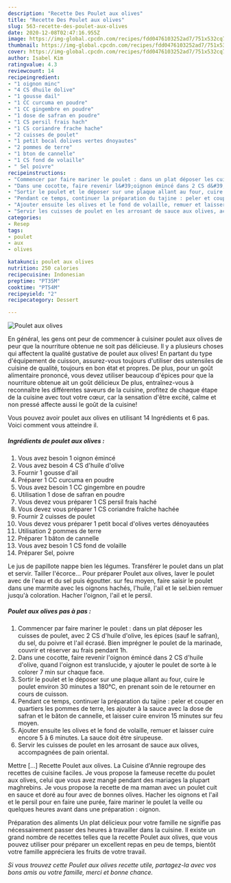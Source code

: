 ```yaml
---
description: "Recette Des Poulet aux olives"
title: "Recette Des Poulet aux olives"
slug: 563-recette-des-poulet-aux-olives
date: 2020-12-08T02:47:16.955Z
image: https://img-global.cpcdn.com/recipes/fdd0476103252ad7/751x532cq70/poulet-aux-olives-photo-principale-de-la-recette.jpg
thumbnail: https://img-global.cpcdn.com/recipes/fdd0476103252ad7/751x532cq70/poulet-aux-olives-photo-principale-de-la-recette.jpg
cover: https://img-global.cpcdn.com/recipes/fdd0476103252ad7/751x532cq70/poulet-aux-olives-photo-principale-de-la-recette.jpg
author: Isabel Kim
ratingvalue: 4.3
reviewcount: 14
recipeingredient:
- "1 oignon minc"
- "4 CS dhuile dolive"
- "1 gousse dail"
- "1 CC curcuma en poudre"
- "1 CC gingembre en poudre"
- "1 dose de safran en poudre"
- "1 CS persil frais hach"
- "1 CS coriandre frache hache"
- "2 cuisses de poulet"
- "1 petit bocal dolives vertes dnoyautes"
- "2 pommes de terre"
- "1 bton de cannelle"
- "1 CS fond de volaille"
- " Sel poivre"
recipeinstructions:
- "Commencer par faire mariner le poulet : dans un plat déposer les cuisses de poulet, avec 2 CS d&#39;huile d&#39;olive, les épices (sauf le safran), du sel, du poivre et l&#39;ail écrasé. Bien imprégner le poulet de la marinade, couvrir et réserver au frais pendant 1h."
- "Dans une cocotte, faire revenir l&#39;oignon émincé dans 2 CS d&#39;huile d&#39;olive, quand l&#39;oignon est translucide, y ajouter le poulet de sorte à le colorer 7 min sur chaque face."
- "Sortir le poulet et le déposer sur une plaque allant au four, cuire le poulet environ 30 minutes a 180°C, en prenant soin de le retourner en cours de cuisson."
- "Pendant ce temps, continuer la préparation du tajine : peler et couper en quartiers les pommes de terre, les ajouter à la sauce avec la dose de safran et le bâton de cannelle, et laisser cuire environ 15 minutes sur feu moyen."
- "Ajouter ensuite les olives et le fond de volaille, remuer et laisser cuire encore 5 à 6 minutes. La sauce doit être sirupeuse."
- "Servir les cuisses de poulet en les arrosant de sauce aux olives, accompagnées de pain oriental."
categories:
- Resep
tags:
- poulet
- aux
- olives

katakunci: poulet aux olives 
nutrition: 250 calories
recipecuisine: Indonesian
preptime: "PT35M"
cooktime: "PT54M"
recipeyield: "2"
recipecategory: Dessert

---
```



![Poulet aux olives](https://img-global.cpcdn.com/recipes/fdd0476103252ad7/751x532cq70/poulet-aux-olives-photo-principale-de-la-recette.jpg)

En général, les gens ont peur de commencer à cuisiner poulet aux olives de peur que la nourriture obtenue ne soit pas délicieuse. Il y a plusieurs choses qui affectent la qualité gustative de poulet aux olives! En partant du type d'équipement de cuisson, assurez-vous toujours d'utiliser des ustensiles de cuisine de qualité, toujours en bon état et propres. De plus, pour un goût alimentaire prononcé, vous devez utiliser beaucoup d'épices pour que la nourriture obtenue ait un goût délicieux De plus, entraînez-vous à reconnaître les différentes saveurs de la cuisine, profitez de chaque étape de la cuisine avec tout votre cœur, car la sensation d'être excité, calme et non pressé affecte aussi le goût de la cuisine!

<!--inarticleads1-->

Vous pouvez avoir poulet aux olives en utilisant 14 Ingrédients et 6 pas. Voici comment vous atteindre il.

##### Ingrédients de poulet aux olives :

1. Vous avez besoin 1 oignon émincé
1. Vous avez besoin 4 CS d&#39;huile d&#39;olive
1. Fournir 1 gousse d&#39;ail
1. Préparer 1 CC curcuma en poudre
1. Vous avez besoin 1 CC gingembre en poudre
1. Utilisation 1 dose de safran en poudre
1. Vous devez vous préparer 1 CS persil frais haché
1. Vous devez vous préparer 1 CS coriandre fraîche hachée
1. Fournir 2 cuisses de poulet
1. Vous devez vous préparer 1 petit bocal d&#39;olives vertes dénoyautées
1. Utilisation 2 pommes de terre
1. Préparer 1 bâton de cannelle
1. Vous avez besoin 1 CS fond de volaille
1. Préparer  Sel, poivre


Le jus de papillote nappe bien les légumes. Transférer le poulet dans un plat et servir. Tailler l&#39;écorce… Pour préparer Poulet aux olives, laver le poulet avec de l&#39;eau et du sel puis égoutter. sur feu moyen, faire saisir le poulet dans une marmite avec les oignons hachés, l&#39;huile, l&#39;ail et le sel.bien remuer jusqu&#39;à coloration. Hacher l&#39;oignon, l&#39;ail et le persil. 

<!--inarticleads2-->

##### Poulet aux olives pas à pas :

1. Commencer par faire mariner le poulet : dans un plat déposer les cuisses de poulet, avec 2 CS d&#39;huile d&#39;olive, les épices (sauf le safran), du sel, du poivre et l&#39;ail écrasé. Bien imprégner le poulet de la marinade, couvrir et réserver au frais pendant 1h.
1. Dans une cocotte, faire revenir l&#39;oignon émincé dans 2 CS d&#39;huile d&#39;olive, quand l&#39;oignon est translucide, y ajouter le poulet de sorte à le colorer 7 min sur chaque face.
1. Sortir le poulet et le déposer sur une plaque allant au four, cuire le poulet environ 30 minutes a 180°C, en prenant soin de le retourner en cours de cuisson.
1. Pendant ce temps, continuer la préparation du tajine : peler et couper en quartiers les pommes de terre, les ajouter à la sauce avec la dose de safran et le bâton de cannelle, et laisser cuire environ 15 minutes sur feu moyen.
1. Ajouter ensuite les olives et le fond de volaille, remuer et laisser cuire encore 5 à 6 minutes. La sauce doit être sirupeuse.
1. Servir les cuisses de poulet en les arrosant de sauce aux olives, accompagnées de pain oriental.


Mettre […] Recette Poulet aux olives. La Cuisine d&#39;Annie regroupe des recettes de cuisine faciles. Je vous propose la fameuse recette du poulet aux olives, celui que vous avez mangé pendant des mariages la plupart maghrebins. Je vous propose la recette de ma maman avec un poulet cuit en sauce et doré au four avec de bonnes olives. Hacher les oignons et l&#39;ail et le persil pour en faire une purée, faire mariner le poulet la veille ou quelques heures avant dans une préparation : oignon. 

<!--inarticleads1-->

<p>
Préparation des aliments Un plat délicieux pour votre famille ne signifie pas nécessairement passer des heures à travailler dans la cuisine. Il existe un grand nombre de recettes telles que la recette Poulet aux olives, que vous pouvez utiliser pour préparer un excellent repas en peu de temps, bientôt votre famille appréciera les fruits de votre travail.
</p>

<p>
<i>Si vous trouvez cette Poulet aux olives recette utile, partagez-la avec vos bons amis ou votre famille, merci et bonne chance.</i>
</p>
